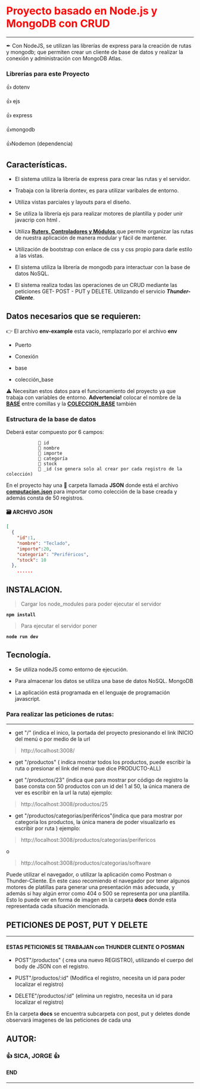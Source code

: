 # <font color="red">Proyecto basado en Node.js y MongoDB con CRUD </font>
***
✒ Con NodeJS, se utilizan las librerías de express para la creación de rutas y mongodb; que permiten crear un cliente de base de datos y realizar la conexión y administración con MongoDB Atlas.

### Librerías para este Proyecto
  :+1: dotenv

  :+1: ejs

  :+1: express

  :+1:mongodb

  :+1:Nodemon (dependencia)

## Características.

- El sistema utiliza la librería de express para crear las rutas y el servidor.

- Trabaja con la librería  dontev, es para utilizar varibales de entorno.

- Utiliza vistas parciales y layouts para el diseño.

- Se utiliza la librería ejs para realizar motores de plantilla y poder unir javacrip con html .

- Utiliza <u>**Ruters, Controladores y Módulos**
</u> que permite organizar las rutas de nuestra aplicación de manera modular y fácil de mantener.

-  Utilización de bootstrap con enlace de css y css propio para darle estilo a las  vistas.  

- El sistema utiliza la librería de mongodb para interactuar con la base de datos NoSQL.

- El sistema realiza todas las operaciones de un CRUD mediante las peticiones GET- POST - PUT y DELETE. Utilizando el servicio ***Thunder-Cliente***.

##  Datos necesarios que se requieren:
 :point_right: El archivo **env-example** esta vacío, remplazarlo por el archivo **env** 

- Puerto

- Conexión

- base

- colección_base          

⚠ Necesitan estos datos para el funcionamiento del proyecto ya que trabaja con variables de entorno. **Advertencia!** colocar el nombre de la <u>**BASE**</u> entre comillas y la <u>**COLECCION_BASE**</u> también 


### Estructura de la base de datos
Deberá estar compuesto por 6 campos:

                💾 id
                💾 nombre
                💾 importe
                💾 categoría
                💾 stock
                💾 _id (se genera solo al crear por cada registro de la colección)

En el proyecto hay una :file_folder: carpeta llamada **JSON** donde está el archivo <u>**computacion.json**</u> para importar como colección de la base creada y además consta de 50 registros.

 #### 🗃 ARCHIVO JSON 		
``` JSON
[
  {
    "id":1,
    "nombre": "Teclado",
    "importe":20,
    "categoria": "Periféricos",
    "stock": 10
  },
	......
```
## INSTALACION.

>Cargar los node_modules para poder ejecutar el servidor 

**`npm install`**

> Para ejecutar el servidor poner 

**`node run dev`**

## Tecnología.

- Se utiliza nodeJS como entorno de ejecución.

- Para almacenar los datos se utiliza una base de datos NoSQL. MongoDB

- La aplicación está programada en el lenguaje de programación javascript.


### Para realizar las peticiones de rutas:
***

- get "/" (indica el inico, la portada del proyecto presionando el link INICIO del menú o
por medio de la url 
> http://localhost:3008/

- get "/productos" ( indica mostrar todos los productos, puede escribir la ruta o presionar el link del menú que dice PRODUCTO-ALL)

- get "/productos/23" (indica que para mostrar por código de registro la base consta con 50 productos con un id del 1 al 50, la única manera de ver es escribir en la url la ruta) ejemplo:
> http://localhost:3008/productos/25

- get "/productos/categorias/periféricos"(indica que para mostrar por categoría los productos, la única manera de poder visualizarlo es escribir por ruta )
ejemplo:
> http://localhost:3008/productos/categorias/perifericos

o
> http://localhost:3008/productos/categorias/software

Puede utilizar el navegador, o utilizar la aplicación como Postman o Thunder-Cliente. En este caso recomiendo el navegador por tener algunos motores de platillas para generar una presentación más adecuada, y además si hay algún error como 404 o 500 se representa por una plantilla. 
Esto lo puede ver en forma de imagen en la carpeta **docs** donde esta representada cada situación mencionada.

## PETICIONES DE POST, PUT Y DELETE 
___

#### ESTAS PETICIONES SE TRABAJAN con THUNDER CLIENTE O POSMAN

- POST"/productos" ( crea una nuevo REGISTRO), utilizando el cuerpo del body de JSON con el registro.

- PUST"/productos/:id" (Modifica el registro, necesita un id para poder localizar el registro) 

- DELETE"/productos/:id" (elimina un registro, necesita un id para localizar el registro)

En la carpeta **docs** se encuentra subcarpeta con post, put y deletes donde observará imagenes de las peticiones de cada una 

## AUTOR:
### :+1: **SICA, JORGE** :+1:
#### END
****







